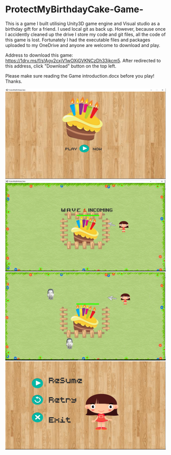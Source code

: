 # ProtectMyBirthdayCake-Game-

This is a game I built utilising Unity3D game engine and Visual studio as a birthday gift for a friend. I used local git as back up. However, because once I accidently cleaned up the drive I store my code and git files, all the code of this game is lost. Fortunately I had the executable files and packages uploaded to my OneDrive and anyone are welcome to download and play.

Address to download this game: https://1drv.ms/f/s!Agy2cxjV1wOXjGVKNCzDh33jkcm5. After redirected to this address, click "Download" button on the top left.

Please make sure reading the Game introduction.docx before you play! Thanks.

![alt tag](https://raw.githubusercontent.com/sliu353/ProtectMyBirthdayCake-Game-/master/birthdayCake1.PNG)
![alt tag](https://raw.githubusercontent.com/sliu353/ProtectMyBirthdayCake-Game-/master/birthdaycake2.PNG)
![alt tag](https://raw.githubusercontent.com/sliu353/ProtectMyBirthdayCake-Game-/master/birthdayCake3.PNG)
![alt tag](https://raw.githubusercontent.com/sliu353/ProtectMyBirthdayCake-Game-/master/birthdaycake4.PNG)
